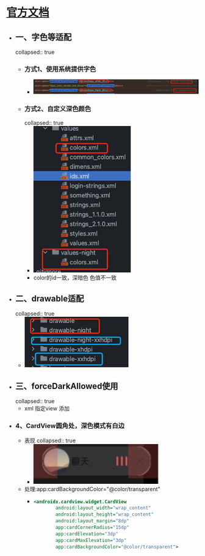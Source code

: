 # [官方文档](https://developer.android.com/guide/topics/ui/look-and-feel/darktheme?hl=zh-cn)
- ## 一、字色等适配
  collapsed:: true
	- ### 方式1、使用系统提供字色
		- ![image.png](../assets/image_1701078450549_0.png)
	- ### 方式2、自定义深色颜色
	  collapsed:: true
		- ![image.png](../assets/image_1701078516591_0.png)
		- color的id一致，深暗色 色值不一致
- ## 二、drawable适配
  collapsed:: true
	- ![image.png](../assets/image_1701078599650_0.png)
- ## 三、forceDarkAllowed使用
  collapsed:: true
	- xml 指定view 添加
- ### 4、CardView圆角处，深色模式有白边
	- 表现
	  collapsed:: true
		- ![image.png](../assets/image_1701312770468_0.png)
	- 处理:app:cardBackgroundColor="@color/transparent"
		- ```xml
		  <androidx.cardview.widget.CardView
		          android:layout_width="wrap_content"
		          android:layout_height="wrap_content"
		          android:layout_margin="8dp"
		          app:cardCornerRadius="15dp"
		          app:cardElevation="3dp"
		          app:cardMaxElevation="3dp"
		          app:cardBackgroundColor="@color/transparent">
		  ```